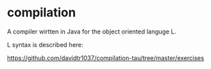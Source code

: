 # compilation
A compiler wirtten in Java for the object oriented languge L.

L syntax is described here:

https://github.com/davidtr1037/compilation-tau/tree/master/exercises
